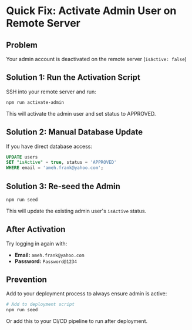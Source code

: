# Quick Fix: Activate Admin User on Remote Server

## Problem
Your admin account is deactivated on the remote server (`isActive: false`)

## Solution 1: Run the Activation Script

SSH into your remote server and run:

```bash
npm run activate-admin
```

This will activate the admin user and set status to APPROVED.

## Solution 2: Manual Database Update

If you have direct database access:

```sql
UPDATE users 
SET "isActive" = true, status = 'APPROVED' 
WHERE email = 'ameh.frank@yahoo.com';
```

## Solution 3: Re-seed the Admin

```bash
npm run seed
```

This will update the existing admin user's `isActive` status.

## After Activation

Try logging in again with:
- **Email:** `ameh.frank@yahoo.com`
- **Password:** `Password@1234`

## Prevention

Add to your deployment process to always ensure admin is active:

```bash
# Add to deployment script
npm run seed
```

Or add this to your CI/CD pipeline to run after deployment.

